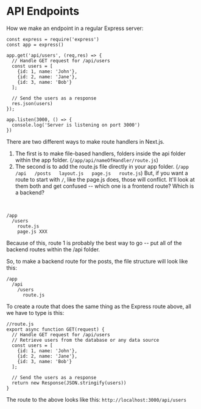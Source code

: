 # API Endpoints
How we make an endpoint in a regular Express server: 

    const express = require('express')
    const app = express()

    app.get('api/users', (req,res) => {
      // Handle GET request for /api/users
      const users = [
        {id: 1, name: 'John'},
        {id: 2, name: 'Jane'},
        {id: 3, name: 'Bob'}
      ];

      // Send the users as a response
      res.json(users)
    });

    app.listen(3000, () => {
      console.log('Server is listening on port 3000')
    })

There are two different ways to make route handlers in Next.js.
1. The first is to make file-based handlers, folders inside the api folder within the app folder. (`/app/api/nameOfHandler/route.js`)
2. The second is to add the route.js file directly in your app folder. (`/app   /api   /posts   layout.js   page.js   route.js`) But, if you want a route to start with `/`, like the page.js does, those will conflict. It'll look at them both and get confused -- which one is a frontend route? Which is a backend? 

<br>

    /app
      /users
        route.js
        page.js XXX

Because of this, route 1 is probably the best way to go -- put all of the backend routes within the /api folder. 

So, to make a backend route for the posts, the file structure will look like this: 

    /app
      /api
        /users
          route.js

To create a route that does the same thing as the Express route above, all we have to type is this: 

    //route.js
    export async function GET(request) {
      // Handle GET request for /api/users
      // Retrieve users from the database or any data source 
      const users = [
        {id: 1, name: 'John'},
        {id: 2, name: 'Jane'},
        {id: 3, name: 'Bob'}
      ];

      // Send the users as a response 
      return new Response(JSON.stringify(users))
    }

The route to the above looks like this: `http://localhost:3000/api/users`
